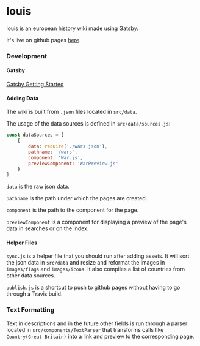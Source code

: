 # louis

louis is an european history wiki made using Gatsby.

It's live on github pages [here](https://kajchang.github.io/louis/).

### Development

#### Gatsby

[Gatsby Getting Started](https://www.gatsbyjs.org/docs/)

#### Adding Data

The wiki is built from `.json` files located in `src/data`.

The usage of the data sources is defined in `src/data/sources.js`:

```js
const dataSources = [
    {
        data: require('./wars.json'),
        pathname: '/wars',
        component: 'War.js',
        previewComponent: 'WarPreview.js'
    }
]
```

`data` is the raw json data.

`pathname` is the path under which the pages are created.

`component` is the path to the component for the page.

`previewComponent` is a component for displaying a preview of the page's data in searches or on the index.

#### Helper Files

`sync.js` is a helper file that you should run after adding assets. It will sort the json data in `src/data` and resize and reformat the images in `images/flags` and `images/icons`. It also compiles a list of countries from other data sources.

`publish.js` is a shortcut to push to github pages without having to go through a Travis build.

### Text Formatting

Text in descriptions and in the future other fields is run through a parser located in `src/components/TextParser` that transforms calls like `Country(Great Britain)` into a link and preview to the corresponding page.
